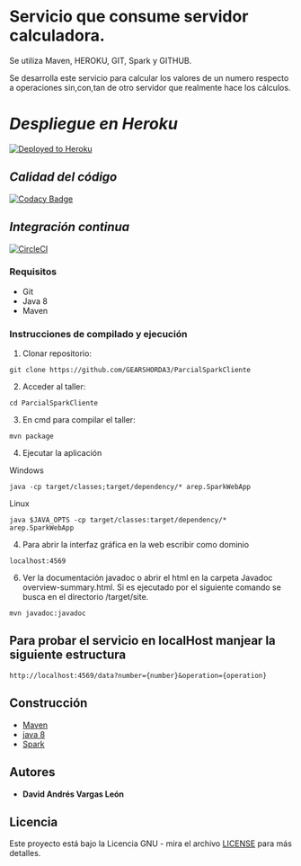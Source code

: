 # Servicio que consume servidor calculadora.

Se utiliza Maven, HEROKU, GIT, Spark y GITHUB.

Se desarrolla este servicio para calcular los valores de un numero respecto a operaciones sin,con,tan de otro servidor que realmente hace los cálculos.

# _Despliegue en Heroku_ 
[![Deployed to Heroku](https://www.herokucdn.com/deploy/button.png)](https://dashboard.heroku.com/apps/davidvargasarepfachada)
 ## _Calidad del código_ 
[![Codacy Badge](https://app.codacy.com/project/badge/Grade/302877a090c84a80a396b359dc45fb72)](https://www.codacy.com/gh/GEARSHORDA3/ParcialSparkCliente/dashboard?utm_source=github.com&amp;utm_medium=referral&amp;utm_content=GEARSHORDA3/ParcialSparkCliente&amp;utm_campaign=Badge_Grade)
 ## _Integración continua_ 
 [![CircleCI](https://circleci.com/gh/circleci/circleci-docs.svg?style=svg)](https://app.circleci.com/pipelines/github/GEARSHORDA3/ParcialSparkCliente)

### Requisitos

* Git
* Java 8
* Maven

### Instrucciones de compilado y ejecución

1. Clonar repositorio:

```
git clone https://github.com/GEARSHORDA3/ParcialSparkCliente

```

2. Acceder al taller:

```
cd ParcialSparkCliente
```

3. En cmd para compilar el taller:

```
mvn package
```

4. Ejecutar la aplicación

Windows

```
java -cp target/classes;target/dependency/* arep.SparkWebApp

```

Linux

```
java $JAVA_OPTS -cp target/classes:target/dependency/* arep.SparkWebApp

```

4. Para abrir la interfaz gráfica en la web escribir como dominio

```
localhost:4569
```

6. Ver la documentación javadoc o abrir el html en la carpeta Javadoc overview-summary.html.
Si es ejecutado por el siguiente comando se busca en el  directorio /target/site.

```
mvn javadoc:javadoc
```

## Para probar el servicio en localHost manjear la siguiente estructura

```
http://localhost:4569/data?number={number}&operation={operation}
```

## Construcción

* [Maven](https://maven.apache.org/)
* [java 8](https://www.oracle.com/java/technologies/java8.html)
* [Spark](https://sparkjava.com/)

## Autores 

* **David Andrés Vargas León**
 
## Licencia

Este proyecto está bajo la Licencia GNU - mira el archivo [LICENSE](LICENSE) para más detalles.





 
